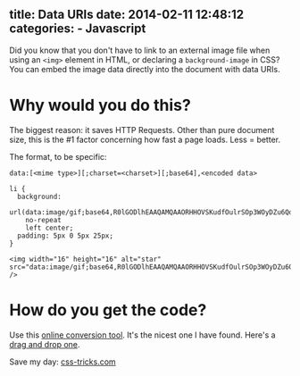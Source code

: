title: Data URIs
date: 2014-02-11 12:48:12
categories:
    - Javascript
---

Did you know that you don't have to link to an external image file when using an `<img>` element in HTML, or declaring a `background-image` in CSS? You can embed the image data directly into the document with data URIs.

<!--more-->

<!--toc-->

# Why would you do this?

The biggest reason: it saves HTTP Requests. Other than pure document size, this is the #1 factor concerning how fast a page loads. Less = better.

The format, to be specific:

```
data:[<mime type>][;charset=<charset>][;base64],<encoded data>
```

```
li {
  background:
    url(data:image/gif;base64,R0lGODlhEAAQAMQAAORHHOVSKudfOulrSOp3WOyDZu6QdvCchPGolfO0o/XBs/fNwfjZ0frl3/zy7////wAAAAAAAAAAAAAAAAAAAAAAAAAAAAAAAAAAAAAAAAAAAAAAAAAAAAAAAAAAAAAAACH5BAkAABAALAAAAAAQABAAAAVVICSOZGlCQAosJ6mu7fiyZeKqNKToQGDsM8hBADgUXoGAiqhSvp5QAnQKGIgUhwFUYLCVDFCrKUE1lBavAViFIDlTImbKC5Gm2hB0SlBCBMQiB0UjIQA7)
    no-repeat
    left center;
  padding: 5px 0 5px 25px;
}
```

```
<img width="16" height="16" alt="star" src="data:image/gif;base64,R0lGODlhEAAQAMQAAORHHOVSKudfOulrSOp3WOyDZu6QdvCchPGolfO0o/XBs/fNwfjZ0frl3/zy7////wAAAAAAAAAAAAAAAAAAAAAAAAAAAAAAAAAAAAAAAAAAAAAAAAAAAAAAAAAAAAAAACH5BAkAABAALAAAAAAQABAAAAVVICSOZGlCQAosJ6mu7fiyZeKqNKToQGDsM8hBADgUXoGAiqhSvp5QAnQKGIgUhwFUYLCVDFCrKUE1lBavAViFIDlTImbKC5Gm2hB0SlBCBMQiB0UjIQA7" />
```

# How do you get the code?

Use this [online conversion tool](http://websemantics.co.uk/online_tools/image_to_data_uri_convertor/). It's the nicest one I have found. Here's a [drag and drop one](http://jpillora.com/base64-encoder/).

Save my day: [css-tricks.com](https://css-tricks.com/data-uris/)